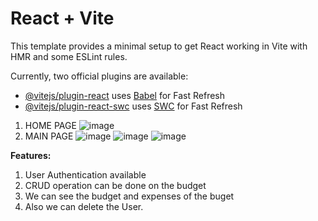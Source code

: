 # React + Vite

This template provides a minimal setup to get React working in Vite with HMR and some ESLint rules.

Currently, two official plugins are available:

- [@vitejs/plugin-react](https://github.com/vitejs/vite-plugin-react/blob/main/packages/plugin-react/README.md) uses [Babel](https://babeljs.io/) for Fast Refresh
- [@vitejs/plugin-react-swc](https://github.com/vitejs/vite-plugin-react-swc) uses [SWC](https://swc.rs/) for Fast Refresh


1. HOME PAGE
![image](https://github.com/abhishekbahr/Budget-Tracking-App/assets/96624688/3ca0850e-970c-49e3-9470-e920b1edb914)
2. MAIN PAGE
![image](https://github.com/abhishekbahr/Budget-Tracking-App/assets/96624688/f634596e-2976-4ddf-9226-6302ab03ec99)
![image](https://github.com/abhishekbahr/Budget-Tracking-App/assets/96624688/5530935f-74ac-4c2b-9ae9-a9701778a1bc)
![image](https://github.com/abhishekbahr/Budget-Tracking-App/assets/96624688/a74f527a-7abe-4161-871d-c8e470fff84a)


**Features:**
1. User Authentication available
2. CRUD operation can be done on the budget
3. We can see the budget and expenses of the buget
4. Also we can delete the User.
